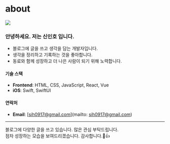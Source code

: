 # about

<div class="rounded-lg overflow-hidden">
	<img src="img/test_1.jpg" class="" />
</div>

### 안녕하세요. 저는 신인호 입니다.
- 블로그에 글을 쓰고 생각을 담는 개발자입니다.
- 생각을 정리하고 기록하는 것을 좋아합니다.
- 동료와 함께 성장하고 더 나은 사람이 되기 위해 노력합니다.

#### 기술 스택
- **Frontend**: HTML, CSS, JavaScript, React, Vue
- **iOS**: Swift, SwiftUI

#### 연락처
- **Email**: [sih0917@gmail.com](mailto: sih0917@gmail.com)
---
블로그에 다양한 글을 쓰고 있습니다. 많은 관심 부탁드립니다.<br/>
점차 성장하는 모습을 보여드리겠습니다. 감사합니다.🥹👍
